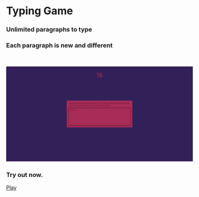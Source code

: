 # Typing Game

### Unlimited paragraphs to type

### Each paragraph is new and different

<br>

<p align="center">
    <img src="./ss.png">
</p>

### Try out now.

<a href="https://typing-game-ssk.netlify.app/" target="_blank">Play</a>
